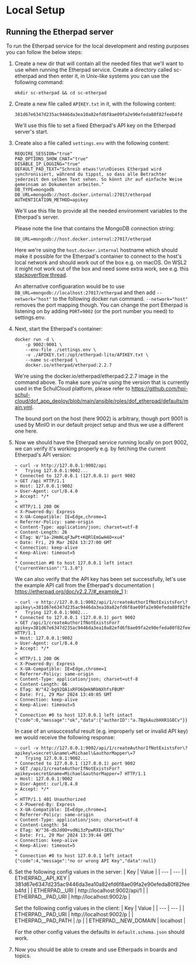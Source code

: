 # Local Setup

## Running the Etherpad server

To run the Etherpad service for the local development and resting purposes you can follow the below steps:

1. Create a new dir that will contain all the needed files that we'll want to use when running the Etherpad service.
Create a directory called sc-etherpad and then enter it, in Unix-like systems you can use the following command: 

    `mkdir sc-etherpad && cd sc-etherpad`

2. Create a new file called `APIKEY.txt` in it, with the following content:

    `381d67e6347d235ac9446da3ea10a82efd6f8ae09fa2e90efeda80f82feeb4fd`

    We'll use this file to set a fixed Etherpad's API key on the Etherpad server's start.

3. Create also a file called `settings.env` with the following content:

    ```
    REQUIRE_SESSION="true"
    PAD_OPTIONS_SHOW_CHAT="true"
    DISABLE_IP_LOGGING="true"
    DEFAULT_PAD_TEXT="Schreib etwas!\n\nDieses Etherpad wird synchronisiert, während du tippst, so dass alle Betrachter jederzeit den selben Text sehen. So könnt ihr auf einfache Weise gemeinsam an Dokumenten arbeiten."
    DB_TYPE=mongodb
    DB_URL=mongodb://host.docker.internal:27017/etherpad
    AUTHENTICATION_METHOD=apikey
    ```
    We'll use this file to provide all the needed environment variables to the Etherpad's server.

    Please note the line that contains the MongoDB connection string:

    `DB_URL=mongodb://host.docker.internal:27017/etherpad`

    Here we're using the `host.docker.internal` hostname which should make it possible for the Etherpad's container to connect to the host's local network and should work out of the box e.g. on macOS. On WSL2 it might not work out of the box and need some extra work, see e.g. this [stackoverflow thread](https://stackoverflow.com/questions/63898430/how-can-i-access-a-service-running-on-wsl2-from-inside-a-docker-container).
    
    An alternative configuaration would be to use `DB_URL=mongodb://localhost:27017/etherpad` and then add `--network="host"` to the following docker run command. `--network="host"` removes the port mapping though. You can change the port Etherpad is listening on by adding `PORT=9002` (or the port number you need) to settings.env.

4. Next, start the Etherpad's container:
    ```
    docker run -d \
        -p 9002:9001 \
        --env-file ./settings.env \
        -v ./APIKEY.txt:/opt/etherpad-lite/APIKEY.txt \
        --name sc-etherpad \
        docker.io/etherpad/etherpad:2.2.7
    ```
    We're using the docker.io/etherpad/etherpad:2.2.7 image in the command above. To make sure you're using the version that is currently used in the SchulCloud platform, please refer to https://github.com/hpi-schul-cloud/dof_app_deploy/blob/main/ansible/roles/dof_etherpad/defaults/main.yml.
    
    The bound port on the host (here 9002) is arbitrary, though port 9001 is used by MinIO in our default project setup and thus we use a different one here.

5. Now we should have the Etherpad service running locally on port 9002, we can verify it's working properly e.g. by    fetching the current Etherpad's API version:

    ```
    ~ curl -v http://127.0.0.1:9002/api
    *   Trying 127.0.0.1:9002...
    * Connected to 127.0.0.1 (127.0.0.1) port 9002
    > GET /api HTTP/1.1
    > Host: 127.0.0.1:9002
    > User-Agent: curl/8.4.0
    > Accept: */*
    > 
    < HTTP/1.1 200 OK
    < X-Powered-By: Express
    < X-UA-Compatible: IE=Edge,chrome=1
    < Referrer-Policy: same-origin
    < Content-Type: application/json; charset=utf-8
    < Content-Length: 26
    < ETag: W/"1a-2HmNLqF3wPt+KQRlEmGwH4O+xu4"
    < Date: Fri, 29 Mar 2024 13:27:00 GMT
    < Connection: keep-alive
    < Keep-Alive: timeout=5
    < 
    * Connection #0 to host 127.0.0.1 left intact
    {"currentVersion":"1.3.0"}
    ```

    We can also verify that the API key has been set successfully, let's use the example API call from the Etherpad's documentation ( https://etherpad.org/doc/v2.2.7/#_example_1 ):

    ```
    ~ curl -v http://127.0.0.1:9002/api/1/createAuthorIfNotExistsFor\?apikey\=381d67e6347d235ac9446da3ea10a82efd6f8ae09fa2e90efeda80f82feeb4fd\&name\=Michael\&authorMapper\=7
    *   Trying 127.0.0.1:9002...
    * Connected to 127.0.0.1 (127.0.0.1) port 9002
    > GET /api/1/createAuthorIfNotExistsFor?apikey=381d67e6347d235ac9446da3ea10a82efd6f8ae09fa2e90efeda80f82feeb4fd&name=Michael&authorMapper=7 HTTP/1.1
    > Host: 127.0.0.1:9002
    > User-Agent: curl/8.4.0
    > Accept: */*
    > 
    < HTTP/1.1 200 OK
    < X-Powered-By: Express
    < X-UA-Compatible: IE=Edge,chrome=1
    < Referrer-Policy: same-origin
    < Content-Type: application/json; charset=utf-8
    < Content-Length: 66
    < ETag: W/"42-bg92QA1xRFO6QmkNRbNXhfsFBUM"
    < Date: Fri, 29 Mar 2024 13:40:05 GMT
    < Connection: keep-alive
    < Keep-Alive: timeout=5
    < 
    * Connection #0 to host 127.0.0.1 left intact
    {"code":0,"message":"ok","data":{"authorID":"a.7BgkAuzbHXR1G8Cv"}}
    ```

    In case of an unsuccessful result (e.g. improperly set or invalid API key) we would receive the following response:
    ```
    ~ curl -v http://127.0.0.1:9002/api/1/createAuthorIfNotExistsFor\?apikey\=secret\&name\=Michael\&authorMapper\=7
    *   Trying 127.0.0.1:9002...
    * Connected to 127.0.0.1 (127.0.0.1) port 9002
    > GET /api/1/createAuthorIfNotExistsFor?apikey=secret&name=Michael&authorMapper=7 HTTP/1.1
    > Host: 127.0.0.1:9002
    > User-Agent: curl/8.4.0
    > Accept: */*
    > 
    < HTTP/1.1 401 Unauthorized
    < X-Powered-By: Express
    < X-UA-Compatible: IE=Edge,chrome=1
    < Referrer-Policy: same-origin
    < Content-Type: application/json; charset=utf-8
    < Content-Length: 54
    < ETag: W/"36-dbJd0O+vdNi3zPpwRXE+1EGLTho"
    < Date: Fri, 29 Mar 2024 13:39:44 GMT
    < Connection: keep-alive
    < Keep-Alive: timeout=5
    < 
    * Connection #0 to host 127.0.0.1 left intact
    {"code":4,"message":"no or wrong API Key","data":null}
    ```

6. Set the following config values in the server:
    | Key | Value |
    | --- | --- |
    | ETHERPAD__API_KEY | 381d67e6347d235ac9446da3ea10a82efd6f8ae09fa2e90efeda80f82feeb4fd |
    | ETHERPAD__URI | http://localhost:9002/api/1 |
    | ETHERPAD__PAD_URI | http://localhost:9002/p |

     Set the following config values in the client:
    | Key | Value |
    | --- | --- |
    | ETHERPAD__PAD_URI | http://localhost:9002/p |
    | ETHERPAD__PAD_PATH | /p |
    | ETHERPAD__NEW_DOMAIN | localhost |

    For the other config values the defaults in `default.schema.json` should work.

7. Now you should be able to create and use Etherpads in boards and topics.